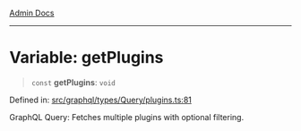 [Admin Docs](/)

***

# Variable: getPlugins

> `const` **getPlugins**: `void`

Defined in: [src/graphql/types/Query/plugins.ts:81](https://github.com/Sourya07/talawa-api/blob/583d62db9438de398bb9012a4a2617e2cb268b08/src/graphql/types/Query/plugins.ts#L81)

GraphQL Query: Fetches multiple plugins with optional filtering.
